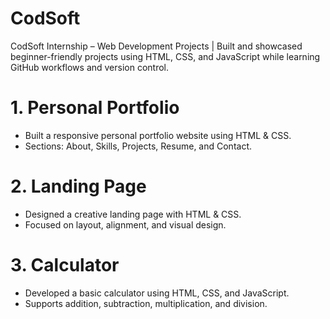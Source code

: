 # CodSoft
CodSoft Internship – Web Development Projects | Built and showcased beginner-friendly projects using HTML, CSS, and JavaScript while learning GitHub workflows and version control.


# 1. Personal Portfolio  
- Built a responsive personal portfolio website using HTML & CSS.  
- Sections: About, Skills, Projects, Resume, and Contact.  

# 2. Landing Page  
- Designed a creative landing page with HTML & CSS.  
- Focused on layout, alignment, and visual design.  

# 3. Calculator  
- Developed a basic calculator using HTML, CSS, and JavaScript.  
- Supports addition, subtraction, multiplication, and division.  
